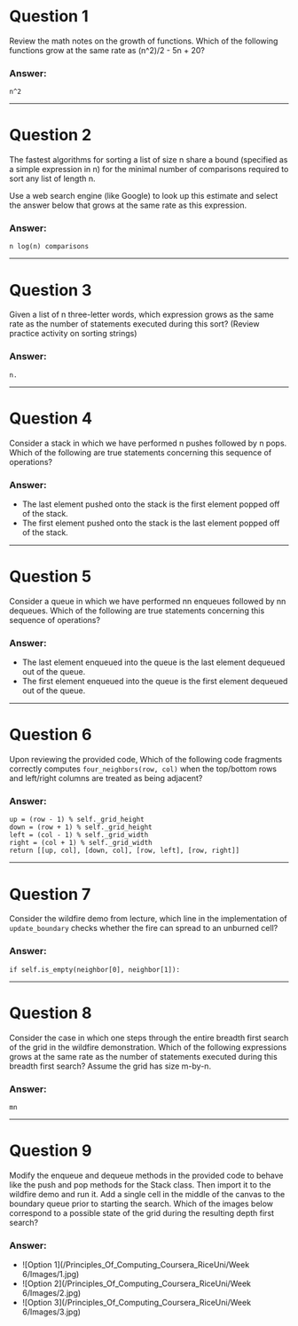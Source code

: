 # Question 1
  Review the math notes on the growth of functions. Which of the following functions grow at the same rate as (n^2)/2 - 5n + 20?

### Answer:
    n^2

----
# Question 2
  The fastest algorithms for sorting a list of size n share a bound (specified as a simple expression in n) for the minimal number of comparisons required to sort any list of length n.
  
  Use a web search engine (like Google) to look up this estimate and select the answer below that grows at the same rate as this expression.
  
### Answer:
    n log(n) comparisons

----
# Question 3
  Given a list of n three-letter words, which expression grows as the same rate as the number of statements executed during this sort? (Review practice activity on sorting strings)
  
### Answer:
    n.

----
# Question 4
  Consider a stack in which we have performed n pushes followed by n pops. Which of the following are true statements concerning this sequence of operations?

### Answer:
* The last element pushed onto the stack is the first element popped off of the stack.
* The first element pushed onto the stack is the last element popped off of the stack.  

----
# Question 5
  Consider a queue in which we have performed nn enqueues followed by nn dequeues. Which of the following are true statements concerning this sequence of operations?

### Answer:
* The last element enqueued into the queue is the last element dequeued out of the queue.
* The first element enqueued into the queue is the first element dequeued out of the queue.

----
# Question 6
  Upon reviewing the provided code, Which of the following code fragments correctly computes `four_neighbors(row, col)` when the top/bottom rows and left/right columns are treated as being adjacent?
  
### Answer:
    up = (row - 1) % self._grid_height
    down = (row + 1) % self._grid_height
    left = (col - 1) % self._grid_width
    right = (col + 1) % self._grid_width
    return [[up, col], [down, col], [row, left], [row, right]]
    
----
# Question 7
  Consider the wildfire demo from lecture, which line in the implementation of `update_boundary` checks whether the fire can spread to an unburned cell?

### Answer:
    if self.is_empty(neighbor[0], neighbor[1]):
    
----
# Question 8
   Consider the case in which one steps through the entire breadth first search of the grid in the wildfire demonstration. Which of the following expressions grows at the same rate as the number of statements executed during this breadth first search? Assume the grid has size m-by-n.

### Answer:
    mn

----
# Question 9
  Modify the enqueue and dequeue methods in the provided code to behave like the push and pop methods for the Stack class. Then import it to the wildfire demo and run it. Add a single cell in the middle of the canvas to the boundary queue prior to starting the search. Which of the images below correspond to a possible state of the grid during the resulting depth first search?

### Answer:
* ![Option 1](/Principles_Of_Computing_Coursera_RiceUni/Week 6/Images/1.jpg)
* ![Option 2](/Principles_Of_Computing_Coursera_RiceUni/Week 6/Images/2.jpg)
* ![Option 3](/Principles_Of_Computing_Coursera_RiceUni/Week 6/Images/3.jpg)
